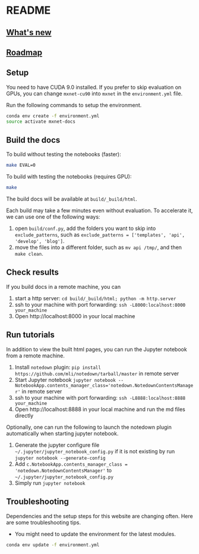 # README

## [What's new](https://github.com/mli/new-docs/wiki/What's-new)

## [Roadmap](https://github.com/mli/new-docs/projects/1)


## Setup

You need to have CUDA 9.0 installed. If you prefer to skip evaluation on GPUs, you can change `mxnet-cu90` into `mxnet` in the `environment.yml` file.

Run the following commands to setup the environment.

```bash
conda env create -f environment.yml
source activate mxnet-docs
```

## Build the docs

To build without testing the notebooks (faster):

```bash
make EVAL=0
```

To build with testing the notebooks (requires GPU):

```bash
make
```

The build docs will be available at `build/_build/html`.

Each build may take a few minutes even without evaluation. To accelerate it, we can use one of the following ways:

1. open `build/conf.py`, add the folders you want to skip into `exclude_patterns`, such as `exclude_patterns = ['templates', 'api', 'develop', 'blog']`.
2. move the files into a different folder, such as `mv api /tmp/`, and then `make clean`.

## Check results

If you build docs in a remote machine, you can

1. start a http server: `cd build/_build/html; python -m http.server`
2. ssh to your machine with port forwarding: `ssh -L8000:localhost:8000 your_machine`
3. Open http://localhost:8000 in your local machine


## Run tutorials

In addition to view the built html pages, you can run the Jupyter notebook from a remote machine.
1. Install `notedown` plugin: `pip install https://github.com/mli/notedown/tarball/master` in remote server
2. Start Jupyter notebook `jupyter notebook --NotebookApp.contents_manager_class='notedown.NotedownContentsManager'` in remote server
3. ssh to your machine with port forwarding: `ssh -L8888:localhost:8888 your_machine`
4. Open http://localhost:8888 in your local machine and run the md files directly

Optionally, one can run the following to launch the notedown plugin automatically when starting jupyter notebook. 
1. Generate the jupyter configure file `~/.jupyter/jupyter_notebook_config.py` if it
is not existing by run `jupyter notebook --generate-config`
2. Add `c.NotebookApp.contents_manager_class = 'notedown.NotedownContentsManager'` to `~/.jupyter/jupyter_notebook_config.py`
3. Simply run `jupyter notebook`

## Troubleshooting
Dependencies and the setup steps for this website are changing often. Here are some troubleshooting tips.

* You might need to update the environment for the latest modules.
```bash
conda env update -f environment.yml
```
